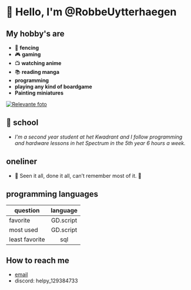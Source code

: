 # 👋 Hello, I'm @RobbeUytterhaegen

## My hobby's are

* 🤺 **fencing**
*  🎮 **gaming**
*  📺 **watching anime**
* 📚 **reading manga**
* **programming**
* **playing any kind of boardgame**
* **Painting miniatures**

[![Relevante foto](https://th.bing.com/th/id/OIP.22gMeQO7QGK1Rn8wlzAnowHaE8?w=268&h=180&c=7&r=0&o=5&pid=1.7)](https://stad.gent/nl/vrijetijdsaanbod/schermen-bij-koninklijke-turn-en-schermclub-catena)

## 🏫 school

- *I'm a second year student at het Kwadrant and I follow programming and hardware lessons in het Spectrum in the 5th year 6 hours a week.*

## oneliner
- 👀 Seen it all, done it all, can’t remember most of it. 💭

## programming languages

| question      | language      |
| ------------- |:-------------:|
| favorite      | GD.script     |
| most used     | GD.script     |
| least favorite| sql           |


## How to reach me
- [email](mailto:Robbe.Uytterhaegen@gmail.com)
- discord: helpy_129384733